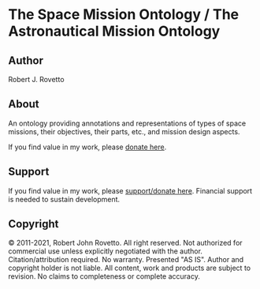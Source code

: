 # The Space Mission Ontology / The Astronautical Mission Ontology 

## Author
Robert J. Rovetto

## About
An ontology providing annotations and representations of types of space missions, their objectives, their parts, etc., and mission design aspects. 

If you find value in my work, please [donate here](https://gogetfunding.com/creating-meaning-full-space-terminologies-knowledge-models-for-space-safety/).

## Support
If you find value in my work, please [support/donate here](https://gogetfunding.com/knowledge-organization-services-ontology-terminology-metadata-concept-analysis/). Financial support is needed to sustain development.

## Copyright
© 2011-2021, Robert John Rovetto. All right reserved.
Not authorized for commercial use unless explicitly negotiated with the author. Citation/attribution required.
No warranty. Presented "AS IS". Author and copyright holder is not liable. All content, work and products are subject to revision. No claims to completeness or complete accuracy.
